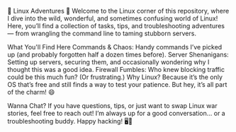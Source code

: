 
🐧 Linux Adventures 🐧
Welcome to the Linux corner of this repository, where I dive into the wild, wonderful, and sometimes confusing world of Linux! Here, you’ll find a collection of tasks, tips, and troubleshooting adventures — from wrangling the command line to taming stubborn servers.

What You'll Find Here
Commands & Chaos: Handy commands I’ve picked up (and probably forgotten half a dozen times before).
Server Shenanigans: Setting up servers, securing them, and occasionally wondering why I thought this was a good idea.
Firewall Fumbles: Who knew blocking traffic could be this much fun? (Or frustrating.)
Why Linux?
Because it’s the only OS that’s free and still finds a way to test your patience. But hey, it’s all part of the charm! 😄

Wanna Chat?
If you have questions, tips, or just want to swap Linux war stories, feel free to reach out! I’m always up for a good conversation... or a troubleshooting buddy. Happy hacking! 🖥️👾

